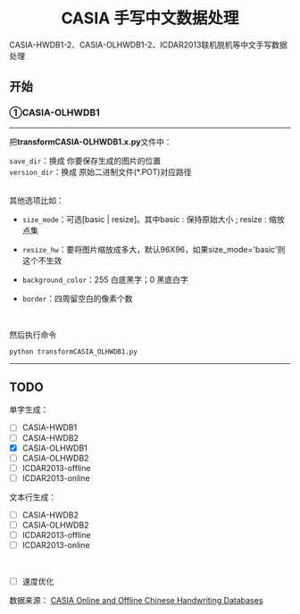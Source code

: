 # <center>CASIA 手写中文数据处理</center>

CASIA-HWDB1-2、CASIA-OLHWDB1-2、ICDAR2013联机脱机等中文手写数据处理
 
## 开始
### ①CASIA-OLHWDB1

---
把**transformCASIA-OLHWDB1.x.py**文件中：<br/>


`save_dir`：换成 你要保存生成的图片的位置<br/>
`version_dir`：换成 原始二进制文件(*.POT)对应路径

<br/>
其他选项比如：<br/>

* `size_mode`：可选[basic | resize]。其中basic : 保持原始大小 ; resize : 缩放点集


* `resize_hw`：要将图片缩放成多大，默认96X96，如果size_mode='basic'则这个不生效<br/>


* `background_color`：255 白底黑字；0 黑底白字<br/>


* `border`：四周留空白的像素个数<br/>

<br/>

然后执行命令
```
python transformCASIA_OLHWDB1.py
```


---

## TODO
单字生成：
- [ ] CASIA-HWDB1
- [ ] CASIA-HWDB2
- [X] CASIA-OLHWDB1
- [ ] CASIA-OLHWDB2
- [ ] ICDAR2013-offline
- [ ] ICDAR2013-online

文本行生成：
- [ ] CASIA-HWDB2
- [ ] CASIA-OLHWDB2
- [ ] ICDAR2013-offline
- [ ] ICDAR2013-online

<br/>

- [ ] 速度优化

数据来源：
[CASIA Online and Offline Chinese Handwriting Databases](http://www.nlpr.ia.ac.cn/databases/handwriting/Home.html)